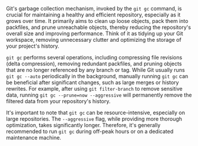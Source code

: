 Git's garbage collection mechanism, invoked by the `git gc` command, is crucial for maintaining a healthy and efficient repository, especially as it grows over time. It primarily aims to clean up loose objects, pack them into packfiles, and prune unreachable objects, thereby reducing the repository's overall size and improving performance. Think of it as tidying up your Git workspace, removing unnecessary clutter and optimizing the storage of your project's history.

`git gc` performs several operations, including compressing file revisions (delta compression), removing redundant packfiles, and pruning objects that are no longer referenced by any branch or tag. While Git usually runs `git gc --auto` periodically in the background, manually running `git gc` can be beneficial after significant changes, such as large merges or history rewrites. For example, after using `git filter-branch` to remove sensitive data, running `git gc --prune=now --aggressive` will permanently remove the filtered data from your repository's history.

It's important to note that `git gc` can be resource-intensive, especially on large repositories. The `--aggressive` flag, while providing more thorough optimization, takes significantly longer. Therefore, it's generally recommended to run `git gc` during off-peak hours or on a dedicated maintenance machine.